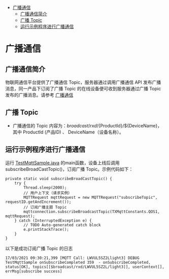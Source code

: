 * [广播通信](#广播通信)
  * [广播通信简介](#广播通信简介)
  * [广播 Topic](#广播-Topic)
  * [运行示例程序进行广播通信](#运行示例程序进行广播通信)

# 广播通信
## 广播通信简介
物联网通信平台提供了广播通信 Topic，服务器通过调用广播通信 API 发布广播消息，同一产品下订阅了广播 Topic 的在线设备便可收到服务器通过广播 Topic 发布的广播消息。请参考 [广播通信](https://cloud.tencent.com/document/product/634/47333)

## 广播 Topic
* 广播通信的 Topic 内容为：$broadcast/rxd/${ProductId}/${DeviceName}，其中 ProductId (产品ID) 、 DeviceName（设备名称）。

## 运行示例程序进行广播通信

运行 [TestMqttSample.java](../src/test/java/com/tencent/iot/hub/device/java/core/mqtt/TestMqttSample.java) 的main函数，设备上线后调用subscribeBroadCastTopic()，订阅广播 Topic。示例代码如下：

```
private static void subscribeBroadCastTopic() {
    try {
        Thread.sleep(2000);
        // 用户上下文（请求实例）
        MQTTRequest mqttRequest = new MQTTRequest("subscribeTopic", requestID.getAndIncrement());
        // 订阅广播主题 Topic
        mqttconnection.subscribeBroadcastTopic(TXMqttConstants.QOS1, mqttRequest);
    } catch (InterruptedException e) {
        // TODO Auto-generated catch block
        e.printStackTrace();
    }
}
```

以下是成功订阅广播 Topic 的日志
```
17/03/2021 09:30:21,399 [MQTT Call: LWVUL5SZ2Llight3] DEBUG TestMqttSample onSubscribeCompleted 359  - onSubscribeCompleted, status[OK], topics[[$broadcast/rxd/LWVUL5SZ2L/light3]], userContext[], errMsg[subscribe success]
```

